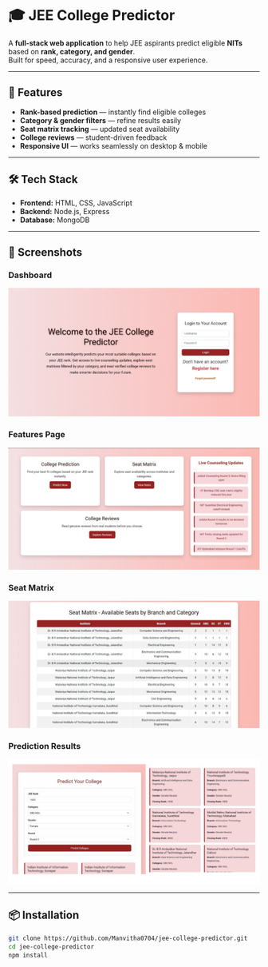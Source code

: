 # 🎓 JEE College Predictor

A **full-stack web application** to help JEE aspirants predict eligible **NITs** based on **rank, category, and gender**.  
Built for speed, accuracy, and a responsive user experience.

---

## 🚀 Features
- **Rank-based prediction** — instantly find eligible colleges
- **Category & gender filters** — refine results easily
- **Seat matrix tracking** — updated seat availability
- **College reviews** — student-driven feedback
- **Responsive UI** — works seamlessly on desktop & mobile

---

## 🛠 Tech Stack
- **Frontend:** HTML, CSS, JavaScript
- **Backend:** Node.js, Express
- **Database:** MongoDB

---

## 📸 Screenshots

### Dashboard
![Dashboard](./assets/login.png)

### Features Page
![Features](./assets/dashboard.jpg)

### Seat Matrix
![Seat Matrix](./assets/seatmatrix.png)

### Prediction Results
![Prediction](./assets/prediction.png)

---

## 📦 Installation

```bash
git clone https://github.com/Manvitha0704/jee-college-predictor.git
cd jee-college-predictor
npm install
